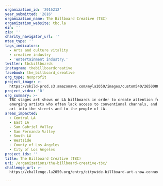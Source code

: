 ```yaml
---
organization_id: '2016212'
year_submitted: '2016'
organization_name: The Billboard Creative (TBC)
organization_website: tbc.la
ein: ''
zip: ''
charity_navigator_url: ''
ntee_type: ''
tags_indicators:
  - Arts and culture vitality
  - creative industry
  - 'entertainment industry,'
twitter: tbcbillboards
instagram: thebillboardcreative
facebook: the_billboard_creative
org_type: Nonprofit
project_image: >-
  https://skild-prod.s3.amazonaws.com/myla2050/images/custom540/2650088355741-team91.jpg
project_video: '0'
org_summary: >-
  TBC stages art shows on LA billboards in order to create attention for
  emerging artists who often lack access to conventional channels, and to bring
  art into the streets and to the people of LA.
areas_impacted:
  - Central LA
  - East LA
  - San Gabriel Valley
  - San Fernando Valley
  - South LA
  - Westside
  - County of Los Angeles
  - City of Los Angeles
project_ids: ''
title: The Billboard Creative (TBC)
uri: /organizations/the-billboard-creative-tbc/
challenge_url: >-
  https://challenge.la2050.org/entry/citywide-billboard-art-show-connecting-emerging-artists-with-mass-audiences-on-the-streets-of-la

---
```

